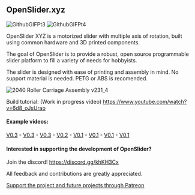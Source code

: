 ## OpenSlider.xyz
![GithubGIFPt3](https://user-images.githubusercontent.com/45019189/82838573-02ad6f80-9ea3-11ea-948f-28d909c240e9.gif) ![GithubGIFPt4](https://user-images.githubusercontent.com/45019189/82838984-51a7d480-9ea4-11ea-8838-1f60a102015d.gif)


OpenSlider XYZ is a motorized slider with multiple axis of rotation, built using common hardware and 3D printed components.

The goal of OpenSlider is to provide a robust, open source programmable slider platform to fill a variety of needs for hobbyists.

The slider is designed with ease of printing and assembly in mind. No support material is needed. PETG or ABS is recomended.

![2040 Roller Carriage Assembly v231_4](https://user-images.githubusercontent.com/45019189/82782271-5633a500-9e32-11ea-8445-bd254e66c91a.gif)

Build tutorial: (Work in progress video)
https://www.youtube.com/watch?v=6d8_oJsUrao 

#### Example videos:

[V0.3](https://www.instagram.com/p/CFU9hZHjh4D/) - [V0.3](https://www.instagram.com/p/CBXKDw_DIsY/) - [V0.3](https://www.instagram.com/p/CBQC0gHDRkP/) - [V0.2](https://www.instagram.com/p/Bsbb4AUHvLy/) - [V0.1](https://www.instagram.com/p/BqFpmRJnVI0/) - [V0.1](https://www.instagram.com/p/BqFVQTXnpN9/) - [V0.1](https://www.instagram.com/p/BqJI3UbnU7M/) - [V0.1](https://www.instagram.com/p/Bp2GQGXHDDo/)

#### Interested in supporting the development of OpenSlider?

Join the discord! https://discord.gg/khKH3Cx

All feedback and contributions are greatly appreciated.



[Support the project and future projects through Patreon](https://www.patreon.com/adamslaboratory)
